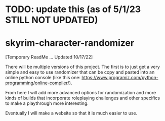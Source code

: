 # TODO: update this (as of 5/1/23 STILL NOT UPDATED)

# skyrim-character-randomizer

[Temporary ReadMe ... Updated 10/17/22]

There will be multiple versions of this project. The first is to just get a very simple and easy to use randomizer that can be copy and pasted into an online
python console (like this one: https://www.programiz.com/python-programming/online-compiler/).

From here I will add more advanced options for randomization and more kinds of builds that incorporate roleplaying challenges and other specifics to make a
playthrough more interesting.

Eventually I will make a website so that it is much easier to use.
